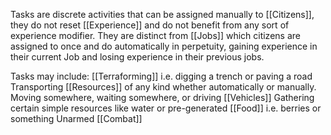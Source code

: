 Tasks are discrete activities that can be assigned manually to [[Citizens]], they do not reset [[Experience]] and do not benefit from any sort of experience modifier. They are distinct from [[Jobs]] which citizens are assigned to once and do automatically in perpetuity, gaining experience in their current Job and losing experience in their previous jobs.

Tasks may include:
[[Terraforming]] i.e. digging a trench or paving a road
Transporting [[Resources]] of any kind whether automatically or manually.
Moving somewhere, waiting somewhere, or driving [[Vehicles]] 
Gathering certain simple resources like water or pre-generated [[Food]] i.e. berries or something
Unarmed [[Combat]]
